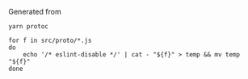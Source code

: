 Generated from

```
yarn protoc

for f in src/proto/*.js
do
    echo '/* eslint-disable */' | cat - "${f}" > temp && mv temp "${f}"
done
```